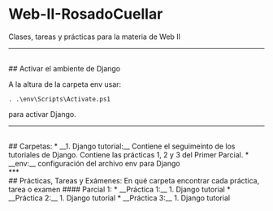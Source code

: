 # Web-II-RosadoCuellar
Clases, tareas y prácticas para la materia de Web II
<br>
***
<br>
## Activar el ambiente de Django

A la altura de la carpeta env usar:
```
. .\env\Scripts\Activate.ps1
```
para activar Django.
<br>
***
<br>
## Carpetas:
  * __1. Django tutorial:__ Contiene el seguimeinto de los tutoriales de Django. Contiene las prácticas 1, 2 y 3 del Primer Parcial.
  * __env:__ configuración del archivo env para Django
<br>
***
<br>
## Prácticas, Tareas y Exámenes:
En qué carpeta encontrar cada práctica, tarea o examen
#### Parcial 1:
  * __Práctica 1:__ 1. Django tutorial
  * __Práctica 2:__ 1. Django tutorial
  * __Práctica 3:__ 1. Django tutorial
